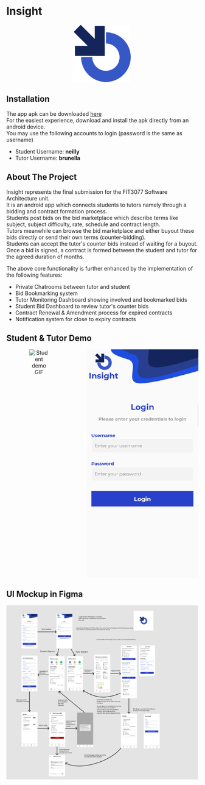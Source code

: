 # Insight
<p align="center">
  <img src="app_screenshots/app_icon.svg" alt="Logo" width="150" height="150">
</p>

## Installation
The app apk can be downloaded [here](https://github.com/ReduxLX/insight/releases/tag/v1.0) \
For the easiest experience, download and install the apk directly from an android device. \
You may use the following accounts to login (password is the same as username)
- Student Username: **neilly**
- Tutor Username: **brunella**

## About The Project
Insight represents the final submission for the FIT3077 Software Architecture unit. \
It is an android app which connects students to tutors namely through a bidding and contract formation process. \
Students post bids on the bid marketplace which describe terms like subject, subject difficulty, rate, schedule and contract length. \
Tutors meanwhile can browse the bid marketplace and either buyout these bids directly or send their own terms (counter-bidding). \
Students can accept the tutor's counter bids instead of waiting for a buyout. \
Once a bid is signed, a contract is formed between the student and tutor for the agreed duration of months.

The above core functionality is further enhanced by the implementation of the following features:
- Private Chatrooms between tutor and student
- Bid Bookmarking system
- Tutor Monitoring Dashboard showing involved and bookmarked bids
- Student Bid Dashboard to review tutor's counter bids
- Contract Renewal & Amendment process for expired contracts
- Notification system for close to expiry contracts

## Student & Tutor Demo
<div align="center">
  <div style="display: flex; margin: 10px">
    <img src="app_screenshots/student_demo.gif"" alt="Student demo GIF" height="600px" hspace="50"> 
    <img src="app_screenshots/tutor_demo.gif"" alt="Tutor demo GIF" height="600px" hspace="50">
  </div>
 </div>


## UI Mockup in Figma
<img src="app_screenshots/figma_design.png" alt="App design">
